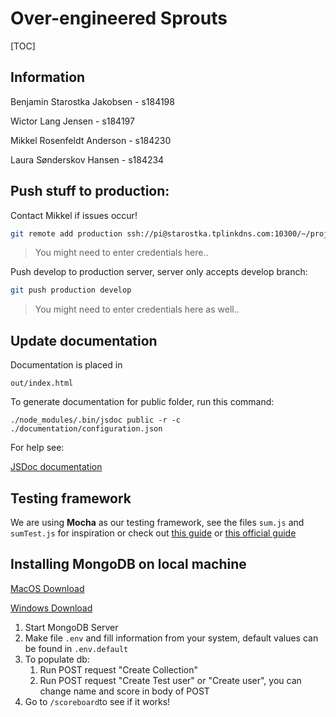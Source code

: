 # Over-engineered Sprouts

[TOC]

## Information

Benjamin Starostka Jakobsen - s184198

Wictor Lang Jensen - s184197

Mikkel Rosenfeldt Anderson - s184230

Laura Sønderskov Hansen - s184234

## Push stuff to production:

Contact Mikkel if issues occur!

```bash
git remote add production ssh://pi@starostka.tplinkdns.com:10300/~/project
```

> You might need to enter credentials here..

Push develop to production server, server only accepts develop branch:

```bash
git push production develop
```

> You might need to enter credentials here as well..

## Update documentation

Documentation is placed in 

```
out/index.html
```

To generate documentation for public folder, run this command:

```
./node_modules/.bin/jsdoc public -r -c ./documentation/configuration.json
```

For help see:

[JSDoc documentation](https://jsdoc.app/index.html)

## Testing framework

We are using **Mocha** as our testing framework, see the files `sum.js` and `sumTest.js` for inspiration or check out [this guide](https://blog.logrocket.com/a-quick-and-complete-guide-to-mocha-testing-d0e0ea09f09d/) or [this official guide](https://mochajs.org/#assertions) 

## Installing MongoDB on local machine

[MacOS Download](https://docs.mongodb.com/manual/tutorial/install-mongodb-on-os-x/)

[Windows Download](https://docs.mongodb.com/manual/tutorial/install-mongodb-on-windows/)

1. Start MongoDB Server
2. Make file `.env` and fill information from your system, default values can be found in `.env.default`
3. To populate db:
   1. Run POST request "Create Collection"
   2. Run POST request "Create Test user" or "Create user", you can change name and score in body of POST
4. Go to `/scoreboard`to see if it works!